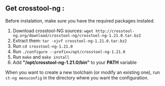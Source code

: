 Get crosstool-ng :
------------------

Before instalation, make sure you have the required packages instaled.

1. Download crosstool-NG sources: ``wget http://crosstool-ng.org/download/crosstool-ng/crosstool-ng-1.21.0.tar.bz2``
2. Extract them: ``tar -xjvf crosstool-ng-1.21.0.tar.bz2``
3. Run ``cd crosstool-ng-1.21.0``
4. Run ``./configure --prefix=/opt/crosstool-ng-1.21.0``
5. Run ``make`` and ``make install``
6. Add <b>"/opt/crosstool-ng-1.21.0/bin"</b> to your <b>PATH</b> variable

When you want to create a new toolchain (or modify an existing one), run ``ct-ng menuconfig`` in the directory where you want the configuration.


